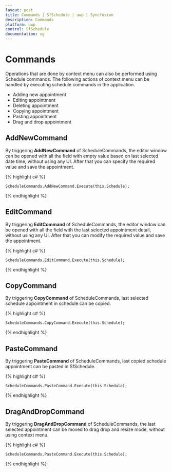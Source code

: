 ```yaml
---
layout: post
title: Commands | SfSchedule | uwp | Syncfusion
description: Commands
platform: uwp
control: SfSchedule
documentation: ug
---
```


# Commands

Operations that are done by context menu can also be performed using Schedule commands. The following actions of context menu can be handled by executing schedule commands in the application.

* Adding new appointment
* Editing appointment
* Deleting appointment
* Copying appointment
* Pasting appointment
* Drag and drop appointment

## AddNewCommand


By triggering **AddNewCommand** of ScheduleCommands, the editor window can be opened with all the field with empty value based on last selected date time, without using any UI. After that you can specify the required value and save the appointment.

{% highlight c# %}

    ScheduleCommands.AddNewCommand.Execute(this.Schedule);

{% endhighlight %}

## EditCommand

By triggering **EditCommand** of ScheduleCommands, the editor window can be opened with all the field with the last selected appointment detail, without using any UI. After that you can modify the required value and save the appointment.

{% highlight c# %}

    ScheduleCommands.EditCommand.Execute(this.Schedule);

{% endhighlight %}

## CopyCommand

By triggering  **CopyCommand** of ScheduleCommands, last selected schedule appointment in schedule can be copied.

{% highlight c# %}

    ScheduleCommands.CopyCommand.Execute(this.Schedule);

{% endhighlight %}

## PasteCommand

By triggering **PasteCommand** of ScheduleCommands, last copied schedule appointment can be pasted in SfSchedule.

{% highlight c# %}

    ScheduleCommands.PasteCommand.Execute(this.Schedule);

{% endhighlight %}

## DragAndDropCommand

By triggering **DragAndDropCommand** of ScheduleCommands, the last selected appointment can be moved to drag drop and resize mode, without using context menu. 

{% highlight c# %}

    ScheduleCommands.PasteCommand.Execute(this.Schedule);

{% endhighlight %}
